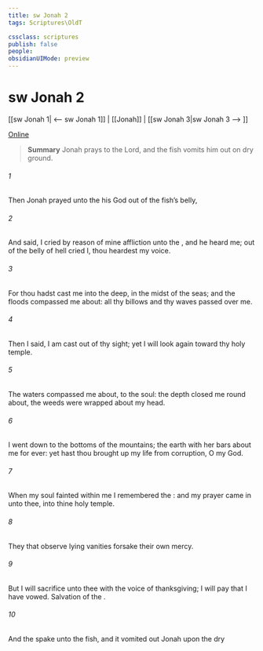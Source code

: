 ```yaml
---
title: sw Jonah 2
tags: Scriptures\OldT

cssclass: scriptures
publish: false
people:
obsidianUIMode: preview
---
```


# sw Jonah 2
[[sw Jonah 1| <-- sw Jonah 1]] | [[Jonah]] | [[sw Jonah 3|sw Jonah 3 --> ]]

[Online](https://churchofjesuschrist.org/study/scriptures/ot/jonah/2?lang=eng)

> __Summary__
Jonah prays to the Lord, and the fish vomits him out on dry ground.

###### 1 
Then Jonah prayed unto the  his God out of the fish’s belly,

###### 2 
And said, I cried by reason of mine affliction unto the , and he heard me; out of the belly of hell cried I,  thou heardest my voice.

###### 3 
For thou hadst cast me into the deep, in the midst of the seas; and the floods compassed me about: all thy billows and thy waves passed over me.

###### 4 
Then I said, I am cast out of thy sight; yet I will look again toward thy holy temple.

###### 5 
The waters compassed me about,  to the soul: the depth closed me round about, the weeds were wrapped about my head.

###### 6 
I went down to the bottoms of the mountains; the earth with her bars  about me for ever: yet hast thou brought up my life from corruption, O  my God.

###### 7 
When my soul fainted within me I remembered the : and my prayer came in unto thee, into thine holy temple.

###### 8 
They that observe lying vanities forsake their own mercy.

###### 9 
But I will sacrifice unto thee with the voice of thanksgiving; I will pay  that I have vowed. Salvation  of the .

###### 10 
And the  spake unto the fish, and it vomited out Jonah upon the dry 

